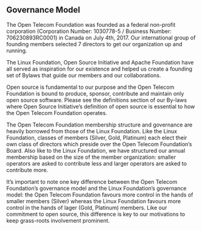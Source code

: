 ## Governance Model ##

The Open Telecom Foundation was founded as a federal non-profit corporation (Corporation Number: 1030778-5 / Business Number: 706230893RC0001) in Canada on July 4th, 2017. Our international group of founding members selected 7 directors to get our organization up and running.

The Linux Foundation, Open Source Initiative and Apache Foundation have all served as inspiration for our existence and helped us create a founding set of Bylaws that guide our members and our collaborations.

Open source is fundamental to our purpose and the Open Telecom Foundation is bound to produce, sponsor, contribute and maintain only open source software. Please see the definitions section of our By-laws where Open Source Initiative’s definition of open source is essential to how the Open Telecom Foundation operates.

The Open Telecom Foundation membership structure and governance are heavily borrowed from those of the Linux Foundation. Like the Linux Foundation, classes of members (Silver, Gold, Platinum) each elect their own class of directors which preside over the Open Telecom Foundation’s Board. Also like to the Linux Foundation, we have structured our annual membership based on the size of the member organization: smaller operators are asked to contribute less and larger operators are asked to contribute more.

It’s important to note one key difference between the Open Telecom Foundation’s governance model and the Linux Foundation’s governance model: the Open Telecom Foundation favours more control in the hands of smaller members (Silver) whereas the Linux Foundation favours more control in the hands of lager (Gold, Platinum) members. Like our commitment to open source, this difference is key to our motivations to keep grass-roots involvement prominent.   
